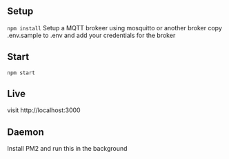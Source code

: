 ## Setup

`npm install`
Setup a MQTT brokeer using mosquitto or another broker
copy .env.sample to .env and add your credentials for the broker

## Start

`npm start`

## Live

visit http://localhost:3000

## Daemon

Install PM2 and run this in the background

